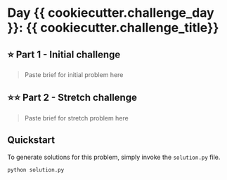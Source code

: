 # Day {{ cookiecutter.challenge_day }}: {{ cookiecutter.challenge_title}}

## ⭐ Part 1 - Initial challenge

> Paste brief for initial problem here


## ⭐⭐ Part 2 - Stretch challenge

> Paste brief for stretch problem here


## Quickstart

To generate solutions for this problem, simply invoke the `solution.py` file.

```bash
python solution.py
```
